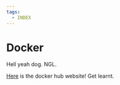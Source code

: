 ```yaml
---
tags:
  - INDEX
---
```


# Docker

Hell yeah dog. NGL.

[Here](https://hub.docker.com/) is the docker hub website! Get learnt.
